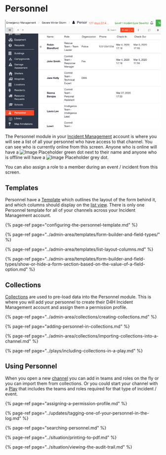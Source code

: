 # Personnel

![](../../.gitbook/assets/personnel.png)

The Personnel module in your [Incident Management](../getting-started.md) account is where you will see a list of all your personnel who have access to that channel. You can see who is currently online from this screen. Anyone who is online will have a ![Image Placeholder](https://support.d4h.org/desk/file/10206722/image.png) green dot next to their name and anyone who is offline will have a ![Image Placeholder](https://support.d4h.org/desk/file/10206725/image.png) grey dot.

  
You can also assign a role to a member during an event / incident from this screen. 

## Templates

Personnel have a [Template](../admin-area/templates/) which outlines the layout of the form behind it, and which columns should display on the [list view](../admin-area/templates/list-layout-columns.md). There is only one Personnel template for all of your channels across your Incident Management account. 

{% page-ref page="configuring-the-personnel-template.md" %}

{% page-ref page="../admin-area/templates/form-builder-and-field-types/" %}

{% page-ref page="../admin-area/templates/list-layout-columns.md" %}

{% page-ref page="../admin-area/templates/form-builder-and-field-types/show-or-hide-a-form-section-based-on-the-value-of-a-field-option.md" %}

## Collections

[Collections](../admin-area/collections/) are used to pre-load data into the Personnel module. This is where you will add your personnel to create their D4H Incident Management account and assign them a permission profile. 

{% page-ref page="../admin-area/collections/creating-collections.md" %}

{% page-ref page="adding-personnel-in-collections.md" %}

{% page-ref page="../admin-area/collections/importing-collections-into-a-channel.md" %}

{% page-ref page="../plays/including-collections-in-a-play.md" %}

## Using Personnel

When you open a new [channel](../channels/) you can add in teams and roles on the fly or you can import them from collections.  Or you could start your channel with a [Play](../plays/) that includes the teams and roles required for that type of incident / event.

{% page-ref page="assigning-a-permission-profile.md" %}

{% page-ref page="../updates/tagging-one-of-your-personnel-in-the-log.md" %}

{% page-ref page="searching-personnel.md" %}

{% page-ref page="../situation/printing-to-pdf.md" %}

{% page-ref page="../situation/viewing-the-audit-trail.md" %}

